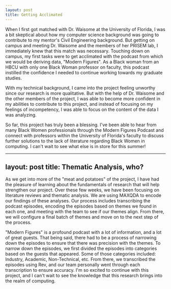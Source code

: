```yaml
---
layout: post
title: Getting Acclimated
---
```


When I first got matched with Dr. Waisome at the University of Florida, I was a bit skeptical about how my computer science background was going to contribute to my mentor's Civil Engineering background. But getting on campus and meeting Dr. Waisome and the members of her PRISEM lab, I immediately knew that this match was necessary. Touching down on campus, my first tasks were to get acclimated with the podcast from which we would be deriving data, "Modern Figures". As a Black woman from an HBCU with only one Black Woman professor on faculty, this podcast instilled the confidence I needed to continue working towards my graduate studies. 

With my technical background, I came into the project feeling unworthy since our research is more qualitative. But with the help of Dr. Waisome and the other members of the project, I was able to become more confident in my abilities to contribute to this project, and instead of focusing on my feelings of incompetency, I was able to focus on the content of the data I was analyzing. 

So far, this project has truly been a blessing. I've been able to hear from many Black Women professionals through the Modern Figures Podcast and connect with professors within the University of Florida's faculty to discuss further solutions to the lack of literature regarding Black Women in computing. I can't wait to see what else is in store for this summer!

---
layout: post
title: Thematic Analysis, who?
---

As we get into more of the "meat and potatoes" of the project, I have had the pleasure of learning about the fundamentals of research that will help strengthen our project. Over these few weeks, we have been focusing on literature reviews and thematic analysis. We are using MAXQDA to encode our findings of these analyses. Our process includes transcribing the podcast episodes, encoding the episodes based on themes we found in each one, and meeting with the team to see if our themes align. From there, we will configure a final batch of themes and move on to the next step of the process. 

"Modern Figures" is a profound podcast with a lot of information, and a lot of great guests. That being said, there had to be a process of narrowing down the episodes to ensure that there was precision with the themes. To narrow down the episodes, we first divided the episodes into categories based on the guests that appeared. Some of those categories included: Industry, Academic, Non-Technical, etc. From there, we transcribed the episodes using Rev, and our team personally went through each transcription to ensure accuracy. I'm so excited to continue with this project, and I can't wait to see the knowledge that this research brings into the realm of computing. 
